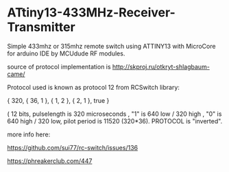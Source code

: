 # ATtiny13-433MHz-Receiver-Transmitter
 Simple 433mhz or 315mhz remote switch using ATTINY13 with MicroCore for arduino IDE by MCUdude RF modules.
 
  source of protocol implementation is http://skproj.ru/otkryt-shlagbaum-came/
  
  Protocol used is known as protocol 12 from RCSwitch library:
  
  { 320, { 36,  1 }, {  1,  2 }, {  2,  1 }, true }
  
  ( 12 bits, pulselength is 320 microseconds , "1" is 640 low / 320 high , "0" is 640 high / 320 low, pilot period is 11520 (320*36). PROTOCOL is "inverted".
  
  more info here:
  
  https://github.com/sui77/rc-switch/issues/136
  
  https://phreakerclub.com/447
